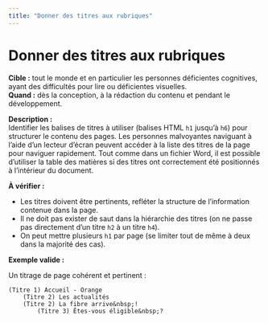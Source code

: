 ```yaml
---
title: "Donner des titres aux rubriques"
---
```


# Donner des titres aux rubriques

**Cible&nbsp;:** tout le monde et en particulier les personnes déficientes cognitives, ayant des difficultés pour lire ou déficientes visuelles.  
**Quand&nbsp;:** dès la conception, à la rédaction du contenu et pendant le développement.

**Description&nbsp;:**  
Identifier les balises de titres à utiliser (balises <abbr>HTML</abbr> `h1` jusqu’à `h6`) pour structurer le contenu des pages.
Les personnes malvoyantes naviguant à l’aide d’un lecteur d’écran peuvent accéder à la liste des titres de la page pour naviguer rapidement. 
Tout comme dans un fichier Word, il est possible d’utiliser la table des matières si des titres ont correctement été positionnés à l’intérieur du document.  

**À vérifier&nbsp;:**

- Les titres doivent être pertinents, refléter la structure de l’information contenue dans la page.
- Il ne doit pas exister de saut dans la hiérarchie des titres (on ne passe pas directement d’un titre `h2` à un titre `h4`).
- On peut mettre plusieurs `h1` par page (se limiter tout de même à deux dans la majorité des cas).

**Exemple valide&nbsp;:**  
    
Un titrage de page cohérent et pertinent&nbsp;:

```
(Titre 1) Accueil - Orange
	(Titre 2) Les actualités
	(Titre 2) La fibre arrive&nbsp;!
		(Titre 3) Êtes-vous éligible&nbsp;?
```
